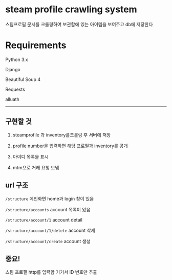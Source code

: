 # steam profile crawling system

스팀프로필 문서를 크롤링하여 보관함에 있는 아이템을 보여주고 db에 저장한다

# Requirements
Python 3.x

Django

Beautiful Soup 4

Requests

alluath

---

## 구현할 것
1. steamprofile 과 inventory를크롤링 후 서버에 저장

2. profile number을 입력하면 해당 프로필과 inventory를 공개

3. 아이디 목록을 표시

4. mtm으로 거래 요청 보냄


## url 구조
`/structure`
메인화면 home과 login 창이 있음

`/structure/accounts`
account 목록이 있음

`/structure/account/1`
account detail

`/structure/account/1/delete`
account 삭제

`/structure/account/create`
account 생성




## 중요!
스팀 프로필 http를 입력함 거기서 ID 번호만 추출